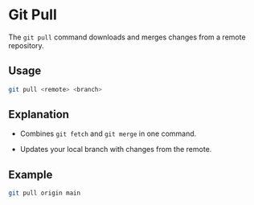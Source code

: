 # Git Pull

The `git pull` command downloads and merges changes from a remote repository.

## Usage
```bash
git pull <remote> <branch>
```

## Explanation
- Combines `git fetch` and `git merge` in one command.

- Updates your local branch with changes from the remote.

## Example
```bash
git pull origin main
```